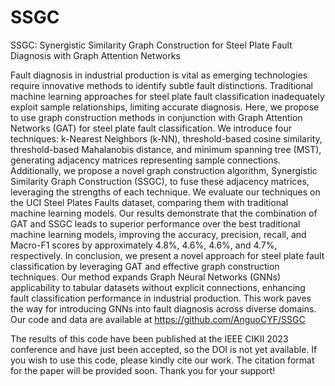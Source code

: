 # SSGC
SSGC: Synergistic Similarity Graph Construction for Steel Plate Fault Diagnosis with Graph Attention Networks

Fault diagnosis in industrial production is vital as emerging technologies require innovative methods to identify subtle fault distinctions. Traditional machine learning approaches for steel plate fault classification inadequately exploit sample relationships, limiting accurate diagnosis. Here, we propose to use graph construction methods in conjunction with Graph Attention Networks (GAT) for steel plate fault classification. We introduce four techniques: k-Nearest Neighbors (k-NN), threshold-based cosine similarity, threshold-based Mahalanobis distance, and minimum spanning tree (MST), generating adjacency matrices representing sample connections. Additionally, we propose a novel graph construction algorithm, Synergistic Similarity Graph Construction (SSGC), to fuse these adjacency matrices, leveraging the strengths of each technique. We evaluate our techniques on the UCI Steel Plates Faults dataset, comparing them with traditional machine learning models. Our results demonstrate that the combination of GAT and SSGC leads to superior performance over the best traditional machine learning models, improving the accuracy, precision, recall, and Macro-F1 scores by approximately 4.8%, 4.6%, 4.6%, and 4.7%, respectively. In conclusion, we present a novel approach for steel plate fault classification by leveraging GAT and effective graph construction techniques. Our method expands Graph Neural Networks (GNNs) applicability to tabular datasets without explicit connections, enhancing fault classification performance in industrial production. This work paves the way for introducing GNNs into fault diagnosis across diverse domains. Our code and data are available at https://github.com/AnguoCYF/SSGC

The results of this code have been published at the IEEE CIKII 2023 conference and have just been accepted, so the DOI is not yet available. If you wish to use this code, please kindly cite our work. The citation format for the paper will be provided soon. Thank you for your support!
